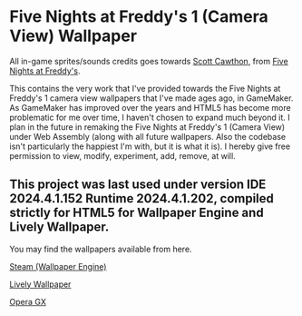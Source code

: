 # Five Nights at Freddy's 1 (Camera View) Wallpaper

All in-game sprites/sounds credits goes towards [Scott Cawthon](https://scottgames.com/), from [Five Nights at Freddy's](https://store.steampowered.com/app/319510/Five_Nights_at_Freddys/).

This contains the very work that I've provided towards the Five Nights at Freddy's 1 camera view wallpapers that I've made ages ago, in GameMaker. As GameMaker has improved over the years and HTML5 has become more problematic for me over time, I haven't chosen to expand much beyond it. I plan in the future in remaking the Five Nights at Freddy's 1 (Camera View) under Web Assembly (along with all future wallpapers. Also the codebase isn't particularly the happiest I'm with, but it is what it is). I hereby give free permission to view, modify, experiment, add, remove, at will. 

## This project was last used under version IDE 2024.4.1.152 Runtime 2024.4.1.202, compiled strictly for HTML5 for Wallpaper Engine and Lively Wallpaper.
You may find the wallpapers available from here.

[Steam (Wallpaper Engine)](https://steamcommunity.com/sharedfiles/filedetails/?id=2517518192)

[Lively Wallpaper](https://ko-fi.com/s/cac57714d5)

[Opera GX](https://store.gx.me/mods/74noji/five-nights-at-freddy-s-1/)